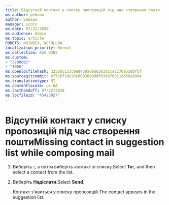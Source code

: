 ```yaml
---
title: Відсутній контакт у списку пропозицій під час створення пошти
ms.author: pebaum
author: pebaum
manager: scotv
ms.date: 07/22/2020
ms.audience: Admin
ms.topic: article
ROBOTS: NOINDEX, NOFOLLOW
localization_priority: Normal
ms.collection: Adm_O365
ms.custom:
- "3700001"
- "1060"
ms.openlocfilehash: 325bdc133c9a8458ad8a65b3d1ca2276a558bfbf
ms.sourcegitcommit: 6f7cbf1dc28c0693009ddf03d9768c1c65018964
ms.translationtype: MT
ms.contentlocale: uk-UA
ms.lasthandoff: 07/22/2020
ms.locfileid: "45423927"
---
```

# <a name="missing-contact-in-suggestion-list-while-composing-mail"></a><span data-ttu-id="5d40f-102">Відсутній контакт у списку пропозицій під час створення пошти</span><span class="sxs-lookup"><span data-stu-id="5d40f-102">Missing contact in suggestion list while composing mail</span></span>

1. <span data-ttu-id="5d40f-103">Виберіть **:**, а потім виберіть контакт зі списку.</span><span class="sxs-lookup"><span data-stu-id="5d40f-103">Select **To:**, and then select a contact from the list.</span></span>
2. <span data-ttu-id="5d40f-104">Виберіть **Надіслати**.</span><span class="sxs-lookup"><span data-stu-id="5d40f-104">Select **Send**.</span></span>

    <span data-ttu-id="5d40f-105">Контакт з'явиться у списку пропозицій.</span><span class="sxs-lookup"><span data-stu-id="5d40f-105">The contact appears in the suggestion list.</span></span>